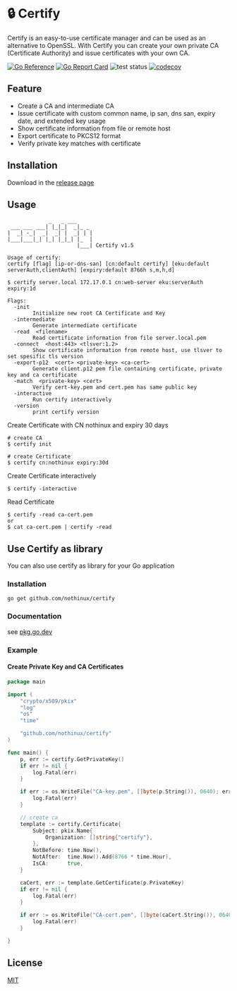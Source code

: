# :lock: Certify
Certify is an easy-to-use certificate manager and can be used as an alternative to OpenSSL. With Certify you can create your own private CA (Certificate Authority) and issue certificates with your own CA.

[![Go Reference](https://pkg.go.dev/badge/github.com/nothinux/certify.svg)](https://pkg.go.dev/github.com/nothinux/certify)  [![Go Report Card](https://goreportcard.com/badge/github.com/nothinux/certify)](https://goreportcard.com/report/github.com/nothinux/certify)  ![test status](https://github.com/nothinux/certify/actions/workflows/test.yml/badge.svg?branch=master)  [![codecov](https://codecov.io/gh/nothinux/certify/branch/master/graph/badge.svg?token=iR3c5Zwo3F)](https://codecov.io/gh/nothinux/certify)  

## Feature
+ Create a CA and intermediate CA
+ Issue certificate with custom common name, ip san, dns san, expiry date, and extended key usage
+ Show certificate information from file or remote host
+ Export certificate to PKCS12 format
+ Verify private key matches with certificate


## Installation
Download in the [release page](https://github.com/nothinux/certify/releases)

## Usage
```
             _   _ ___     
 ___ ___ ___| |_|_|  _|_ _ 
|  _| -_|  _|  _| |  _| | |
|___|___|_| |_| |_|_| |_  |
                      |___| Certify v1.5

Usage of certify:  
certify [flag] [ip-or-dns-san] [cn:default certify] [eku:default serverAuth,clientAuth] [expiry:default 8766h s,m,h,d]

$ certify server.local 172.17.0.1 cn:web-server eku:serverAuth expiry:1d

Flags:
  -init
        Initialize new root CA Certificate and Key
  -intermediate
        Generate intermediate certificate
  -read  <filename>
        Read certificate information from file server.local.pem
  -connect  <host:443> <tlsver:1.2>
        Show certificate information from remote host, use tlsver to set spesific tls version
  -export-p12  <cert> <private-key> <ca-cert>
        Generate client.p12 pem file containing certificate, private key and ca certificate
  -match  <private-key> <cert>
        Verify cert-key.pem and cert.pem has same public key
  -interactive
        Run certify interactively
  -version
        print certify version
```

Create Certificate with CN nothinux and expiry 30 days
```
# create CA
$ certify init

# create Certificate
$ certify cn:nothinux expiry:30d
```

Create Certificate interactively
```
$ certify -interactive
```

Read Certificate
```
$ certify -read ca-cert.pem
or
$ cat ca-cert.pem | certify -read
```

## Use Certify as library
You can also use certify as library for your Go application

### Installation
```
go get github.com/nothinux/certify
```
### Documentation
see [pkg.go.dev](https://pkg.go.dev/github.com/nothinux/certify)
### Example
#### Create Private Key and CA Certificates
``` go
package main

import (
	"crypto/x509/pkix"
	"log"
	"os"
	"time"

	"github.com/nothinux/certify"
)

func main() {
	p, err := certify.GetPrivateKey()
	if err != nil {
		log.Fatal(err)
	}

	if err := os.WriteFile("CA-key.pem", []byte(p.String()), 0640); err != nil {
		log.Fatal(err)
	}

	// create ca
	template := certify.Certificate{
		Subject: pkix.Name{
			Organization: []string{"certify"},
		},
		NotBefore: time.Now(),
		NotAfter:  time.Now().Add(8766 * time.Hour),
		IsCA:      true,
	}

	caCert, err := template.GetCertificate(p.PrivateKey)
	if err != nil {
		log.Fatal(err)
	}

	if err := os.WriteFile("CA-cert.pem", []byte(caCert.String()), 0640); err != nil {
		log.Fatal(err)
	}

}

```

## License
[MIT](https://github.com/nothinux/certify/blob/master/LICENSE)
